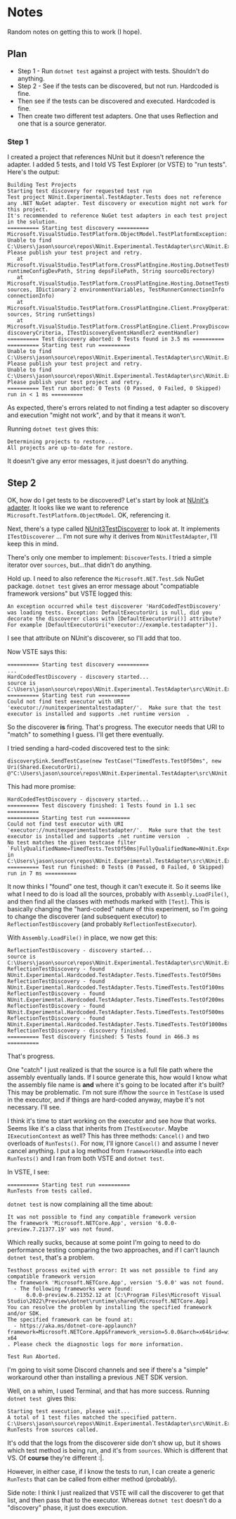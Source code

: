 # Notes

Random notes on getting this to work (I hope).

## Plan

* Step 1 - Run `dotnet test` against a project with tests. Shouldn't do anything.
* Step 2 - See if the tests can be discovered, but not run. Hardcoded is fine.
* Then see if the tests can be discovered and executed. Hardcoded is fine.
* Then create two different test adapters. One that uses Reflection and one that is a source generator.

### Step 1

I created a project that references NUnit but it doesn't reference the adapter. I added 5 tests, and I told VS Test Explorer (or VSTE) to "run tests". Here's the output:
```
Building Test Projects
Starting test discovery for requested test run
Test project NUnit.Experimental.TestAdapter.Tests does not reference any .NET NuGet adapter. Test discovery or execution might not work for this project.
It's recommended to reference NuGet test adapters in each test project in the solution.
========== Starting test discovery ==========
Microsoft.VisualStudio.TestPlatform.ObjectModel.TestPlatformException: Unable to find C:\Users\jason\source\repos\NUnit.Experimental.TestAdapter\src\NUnit.Experimental.TestAdapter.Tests\bin\Debug\net6.0\testhost.dll. Please publish your test project and retry.
   at Microsoft.VisualStudio.TestPlatform.CrossPlatEngine.Hosting.DotnetTestHostManager.GetTestHostPath(String runtimeConfigDevPath, String depsFilePath, String sourceDirectory)
   at Microsoft.VisualStudio.TestPlatform.CrossPlatEngine.Hosting.DotnetTestHostManager.GetTestHostProcessStartInfo(IEnumerable`1 sources, IDictionary`2 environmentVariables, TestRunnerConnectionInfo connectionInfo)
   at Microsoft.VisualStudio.TestPlatform.CrossPlatEngine.Client.ProxyOperationManager.SetupChannel(IEnumerable`1 sources, String runSettings)
   at Microsoft.VisualStudio.TestPlatform.CrossPlatEngine.Client.ProxyDiscoveryManager.DiscoverTests(DiscoveryCriteria discoveryCriteria, ITestDiscoveryEventsHandler2 eventHandler)
========== Test discovery aborted: 0 Tests found in 3.5 ms ==========
========== Starting test run ==========
Unable to find C:\Users\jason\source\repos\NUnit.Experimental.TestAdapter\src\NUnit.Experimental.TestAdapter.Tests\bin\Debug\net6.0\testhost.dll. Please publish your test project and retry.
Unable to find C:\Users\jason\source\repos\NUnit.Experimental.TestAdapter\src\NUnit.Experimental.TestAdapter.Tests\bin\Debug\net6.0\testhost.dll. Please publish your test project and retry.
========== Test run aborted: 0 Tests (0 Passed, 0 Failed, 0 Skipped) run in < 1 ms ==========
```
As expected, there's errors related to not finding a test adapter so discovery and execution "might not work", and by that it means it won't.

Running `dotnet test` gives this:
```
Determining projects to restore...
All projects are up-to-date for restore.
```
It doesn't give any error messages, it just doesn't do anything.

## Step 2

OK, how do I get tests to be discovered? Let's start by look at [NUnit's adapter](https://github.com/nunit/nunit3-vs-adapter). It looks like we want to reference `Microsoft.TestPlatform.ObjectModel`. OK, referencing it.

Next, there's a type called [NUnit3TestDiscoverer](https://github.com/nunit/nunit3-vs-adapter/blob/master/src/NUnitTestAdapter/NUnit3TestDiscoverer.cs) to look at. It implements `ITestDiscoverer` ... I'm not sure why it derives from `NUnitTestAdapter`, I'll keep this in mind.

There's only one member to implement: `DiscoverTests`. I tried a simple iterator over `sources`, but...that didn't do anything.

Hold up. I need to also reference the `Microsoft.NET.Test.Sdk` NuGet package. `dotnet test` gives an error message about "compatiable framework versions" but VSTE logged this:
```
An exception occurred while test discoverer 'HardCodedTestDiscovery' was loading tests. Exception: DefaultExecutorUri is null, did you decorate the discoverer class with [DefaultExecutorUri()] attribute? For example [DefaultExecutorUri("executor://example.testadapter")].
```
I see that attribute on NUnit's discoverer, so I'll add that too.

Now VSTE says this:
```
========== Starting test discovery ==========
...
HardCodedTestDiscovery - discovery started...
source is C:\Users\jason\source\repos\NUnit.Experimental.TestAdapter\src\NUnit.Experimental.Hardcoded.TestAdapter\bin\Debug\net6.0\NUnit.Experimental.Hardcoded.TestAdapter.dll
========== Starting test run ==========
Could not find test executor with URI 'executor://nunitexperimentaltestadapter/'.  Make sure that the test executor is installed and supports .net runtime version  .
```
So the discoverer **is** firing. That's progress. The executor needs that URI to "match" to something I guess. I'll get there eventually.

I tried sending a hard-coded discovered test to the sink:
```
discoverySink.SendTestCase(new TestCase("TimedTests.TestOf50ms", new Uri(Shared.ExecutorUri), @"C:\Users\jason\source\repos\NUnit.Experimental.TestAdapter\src\NUnit.Experimental.Hardcoded.TestAdapter\bin\Debug\net6.0\NUnit.Experimental.Hardcoded.TestAdapter.dll"));
```
This had more promise:
```
HardCodedTestDiscovery - discovery started...
========== Test discovery finished: 1 Tests found in 1.1 sec ==========
========== Starting test run ==========
Could not find test executor with URI 'executor://nunitexperimentaltestadapter/'.  Make sure that the test executor is installed and supports .net runtime version  .
No test matches the given testcase filter `FullyQualifiedName=TimedTests.TestOf50ms|FullyQualifiedName=NUnit.Experimental.Hardcoded.TestAdapter.Tests.TimedTests.TestOf1000ms|FullyQualifiedName=NUnit.Experimental.Hardcoded.TestAdapter.Tests.TimedTests.TestOf100ms|FullyQualifiedName=NUnit.Experimenta...` in C:\Users\jason\source\repos\NUnit.Experimental.TestAdapter\src\NUnit.Experimental.Hardcoded.TestAdapter\bin\Debug\net6.0\NUnit.Experimental.Hardcoded.TestAdapter.dll
========== Test run finished: 0 Tests (0 Passed, 0 Failed, 0 Skipped) run in 7 ms ==========
```
It now thinks I "found" one test, though it can't execute it. So it seems like what I need to do is load all the sources, probably with `Assembly.LoadFile()`, and then find all the classes with methods marked with `[Test]`. This is basically changing the "hard-coded" nature of this experiment, so I'm going to change the discoverer (and subsequent executor) to `ReflectionTestDiscovery` (and probably `ReflectionTestExecutor`).

With `Assembly.LoadFile()` in place, we now get this:
```
ReflectionTestDiscovery - discovery started...
source is C:\Users\jason\source\repos\NUnit.Experimental.TestAdapter\src\NUnit.Experimental.Hardcoded.TestAdapter\bin\Debug\net6.0\NUnit.Experimental.Hardcoded.TestAdapter.dll
ReflectionTestDiscovery - found NUnit.Experimental.Hardcoded.TestAdapter.Tests.TimedTests.TestOf50ms
ReflectionTestDiscovery - found NUnit.Experimental.Hardcoded.TestAdapter.Tests.TimedTests.TestOf100ms
ReflectionTestDiscovery - found NUnit.Experimental.Hardcoded.TestAdapter.Tests.TimedTests.TestOf200ms
ReflectionTestDiscovery - found NUnit.Experimental.Hardcoded.TestAdapter.Tests.TimedTests.TestOf500ms
ReflectionTestDiscovery - found NUnit.Experimental.Hardcoded.TestAdapter.Tests.TimedTests.TestOf1000ms
ReflectionTestDiscovery - discovery finished.
========== Test discovery finished: 5 Tests found in 466.3 ms ==========
```
That's progress.

One "catch" I just realized is that the source is a full file path where the assembly eventually lands. If I source generate this, how would I know what the assembly file name is **and** where it's going to be located after it's built? This may be problematic. I'm not sure if/how the `source` in `TestCase` is used in the executor, and if things are hard-coded anyway, maybe it's not necessary. I'll see.

I think it's time to start working on the executor and see how that works. Seems like it's a class that inherits from `ITestExecutor`. Maybe `IExecutionContext` as well? This has three methods: `Cancel()` and two overloads of `RunTests()`. For now, I'll ignore `Cancel()` and assume I never cancel anything. I put a log method from `frameworkHandle` into each `RunTests()` and I ran from both VSTE and `dotnet test`.

In VSTE, I see:
```
========== Starting test run ==========
RunTests from tests called.
```

`dotnet test` is now complaining all the time about:
```
It was not possible to find any compatible framework version
The framework 'Microsoft.NETCore.App', version '6.0.0-preview.7.21377.19' was not found.
```
Which really sucks, because at some point I'm going to need to do performance testing comparing the two approaches, and if I can't launch `dotnet test`, that's a problem.

```
Testhost process exited with error: It was not possible to find any compatible framework version
The framework 'Microsoft.NETCore.App', version '5.0.0' was not found.
  - The following frameworks were found:
      6.0.0-preview.6.21352.12 at [C:\Program Files\Microsoft Visual Studio\2022\Preview\dotnet\runtime\shared\Microsoft.NETCore.App]
You can resolve the problem by installing the specified framework and/or SDK.
The specified framework can be found at:
  - https://aka.ms/dotnet-core-applaunch?framework=Microsoft.NETCore.App&framework_version=5.0.0&arch=x64&rid=win10-x64
. Please check the diagnostic logs for more information.

Test Run Aborted.
```

I'm going to visit some Discord channels and see if there's a "simple" workaround other than installing a previous .NET SDK version.

Well, on a whim, I used Terminal, and that has more success. Running `dotnet test ` gives this:
```
Starting test execution, please wait...
A total of 1 test files matched the specified pattern.
C:\Users\jason\source\repos\NUnit.Experimental.TestAdapter\src\NUnit.Experimental.Hardcoded.TestAdapter\bin\Debug\net6.0\NUnit.Experimental.Hardcoded.TestAdapter.dll
RunTests from sources called.
```
It's odd that the logs from the discoverer side don't show up, but it shows which test method is being run, and it's from `sources`. Which is different that VS. Of **course** they're different :|.

However, in either case, if I know the tests to run, I can create a generic `RunTests` that can be called from either method (probably).

Side note: I think I just realized that VSTE will call the discoverer to get that list, and then pass that to the executor. Whereas `dotnet test` doesn't do a "discovery" phase, it just does execution.